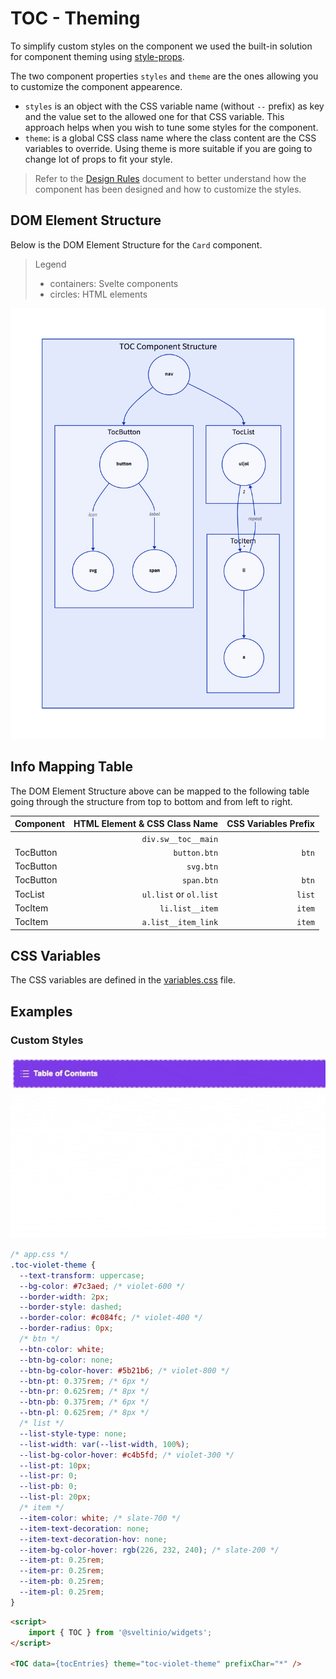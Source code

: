 # TOC - Theming

To simplify custom styles on the component we used the built-in solution for component theming using [style-props].

The two component properties `styles` and `theme` are the ones allowing you to customize the component appearence.

- `styles` is an object with the CSS variable name (without `--` prefix) as key and the value set to the allowed one for that CSS variable. This approach helps when you wish to tune some styles for the component.
- `theme`: is a global CSS class name where the class content are the CSS variables to override. Using theme is more suitable if you are going to change lot of props to fit your style.

> Refer to the [Design Rules] document to better understand how the component has been designed and how to customize the styles.

## DOM Element Structure

Below is the DOM Element Structure for the `Card` component.

> Legend
>
> - containers: Svelte components
> - circles: HTML elements

![TOC](./assets/images/component_structure.png "TOC Component - DOM Element Structure")

## Info Mapping Table

The DOM Element Structure above can be mapped to the following table going through the structure from top to bottom and from left to right.

| Component | HTML Element & CSS Class Name | CSS Variables Prefix |
| :-------- | ----------------------------: | -------------------: |
|           | `div.sw__toc__main`           |                      |
| TocButton | `button.btn`                  | `btn`                |
| TocButton | `svg.btn`                     |                      |
| TocButton | `span.btn`                    | `btn`                |
| TocList   | `ul.list` or `ol.list`        | `list`               |
| TocItem   | `li.list__item`               | `item`               |
| TocItem   | `a.list__item_link`           | `item`               |

## CSS Variables

The CSS variables are defined in the [variables.css](./variables.css) file.

## Examples

### Custom Styles

<img src="./assets/images/styled.gif" alt="TOC - Custom Styles" />

```css
/* app.css */
.toc-violet-theme {
  --text-transform: uppercase;
  --bg-color: #7c3aed; /* violet-600 */
  --border-width: 2px;
  --border-style: dashed;
  --border-color: #c084fc; /* violet-400 */
  --border-radius: 0px;
  /* btn */
  --btn-color: white;
  --btn-bg-color: none;
  --btn-bg-color-hover: #5b21b6; /* violet-800 */
  --btn-pt: 0.375rem; /* 6px */
  --btn-pr: 0.625rem; /* 8px */
  --btn-pb: 0.375rem; /* 6px */
  --btn-pl: 0.625rem; /* 8px */
  /* list */
  --list-style-type: none;
  --list-width: var(--list-width, 100%);
  --list-bg-color-hover: #c4b5fd; /* violet-300 */
  --list-pt: 10px;
  --list-pr: 0;
  --list-pb: 0;
  --list-pl: 20px;
  /* item */
  --item-color: white; /* slate-700 */
  --item-text-decoration: none;
  --item-text-decoration-hov: none;
  --item-bg-color-hover: rgb(226, 232, 240); /* slate-200 */
  --item-pt: 0.25rem;
  --item-pr: 0.25rem;
  --item-pb: 0.25rem;
  --item-pl: 0.25rem;
}
```

```html
<script>
    import { TOC } from '@sveltinio/widgets';
</script>

<TOC data={tocEntries} theme="toc-violet-theme" prefixChar="*" />
```


<!-- Resources -->
[style-props]: https://svelte.dev/docs#template-syntax-component-directives---style-props
[Design Rules]: https://github.com/sveltinio/components-library/blob/main/docs/design-rules.md
